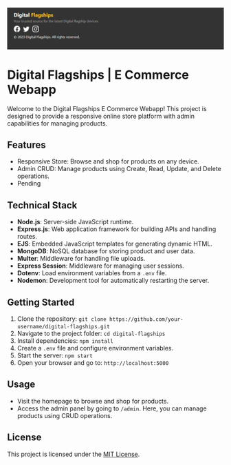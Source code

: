 ![Project Header](https://raw.githubusercontent.com/lakshithaonline/Digital-Flagships-E-Commerce/main/views/Images/Screenshot%202023-08-24%20160154.png)

# Digital Flagships | E Commerce Webapp

Welcome to the Digital Flagships E Commerce Webapp! This project is designed to provide a responsive online store platform with admin capabilities for managing products.

## Features

- Responsive Store: Browse and shop for products on any device.
- Admin CRUD: Manage products using Create, Read, Update, and Delete operations.
- Pending
  
## Technical Stack

- **Node.js**: Server-side JavaScript runtime.
- **Express.js**: Web application framework for building APIs and handling routes.
- **EJS**: Embedded JavaScript templates for generating dynamic HTML.
- **MongoDB**: NoSQL database for storing product and user data.
- **Multer**: Middleware for handling file uploads.
- **Express Session**: Middleware for managing user sessions.
- **Dotenv**: Load environment variables from a `.env` file.
- **Nodemon**: Development tool for automatically restarting the server.

## Getting Started

1. Clone the repository: `git clone https://github.com/your-username/digital-flagships.git`
2. Navigate to the project folder: `cd digital-flagships`
3. Install dependencies: `npm install`
4. Create a `.env` file and configure environment variables. 
5. Start the server: `npm start`
6. Open your browser and go to: `http://localhost:5000`

## Usage

- Visit the homepage to browse and shop for products.
- Access the admin panel by going to `/admin`. Here, you can manage products using CRUD operations.

## License

This project is licensed under the [MIT License](LICENSE).

